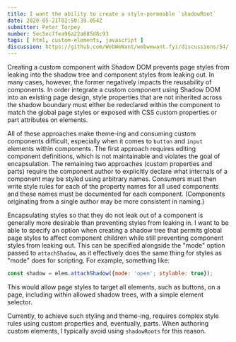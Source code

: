 ```yaml
---
title: I want the ability to create a style-permeable `shadowRoot`
date: 2020-05-21T02:50:39.054Z
submitter: Peter Torpey
number: 5ec5ec7fea96a22a685d8c93
tags: [ html, custom-elements, javascript ]
discussion: https://github.com/WebWeWant/webwewant.fyi/discussions/54/
---
```


Creating a custom component with Shadow DOM prevents page styles from leaking into the shadow tree and component styles from leaking out. In many cases, however, the former negatively impacts the reusability of components. In order integrate a custom component using Shadow DOM into an existing page design, style properties that are not inherited across the shadow boundary must either be redeclared within the component to match the global page styles or exposed with CSS custom properties or part attributes on elements.

All of these approaches make theme-ing and consuming custom components difficult, especially when it comes to `button` and `input` elements within components. The first approach requires editing component definitions, which is not maintainable and violates the goal of encapsulation. The remaining two approaches (custom properties and parts) require the component author to explicitly declare what internals of a component may be styled using arbitrary names. Consumers must then write style rules for each of the property names for all used components and these names must be documented for each component. (Components originating from a single author may be more consistent in naming.)

Encapsulating styles so that they do not leak out of a component is generally more desirable than preventing styles from leaking in. I want to be able to specify an option when creating a shadow tree that permits global page styles to affect component children while still preventing component styles from leaking out. This can be specified alongside the "mode" option passed to `attachShadow`, as it effectively does the same thing for styles as "mode" does for scripting. For example, something like:

```js
const shadow = elem.attachShadow({mode: 'open'; stylable: true});
```

This would allow page styles to target all elements, such as buttons, on a page, including within allowed shadow trees, with a simple element selector.

Currently, to achieve such styling and theme-ing, requires complex style rules using custom properties and, eventually, parts. When authoring custom elements, I typically avoid using `shadowRoots` for this reason.
